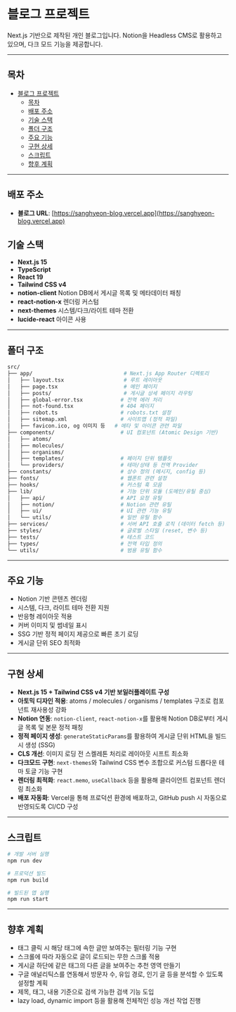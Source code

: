 # 블로그 프로젝트

Next.js 기반으로 제작된 개인 블로그입니다. Notion을 Headless CMS로 활용하고 있으며, 다크 모드 기능을 제공합니다.

---

## 목차

- [블로그 프로젝트](#블로그-프로젝트)
  - [목차](#목차)
  - [배포 주소](#배포-주소)
  - [기술 스택](#기술-스택)
  - [폴더 구조](#폴더-구조)
  - [주요 기능](#주요-기능)
  - [구현 상세](#구현-상세)
  - [스크립트](#스크립트)
  - [향후 계획](#향후-계획)

---

## 배포 주소

- **블로그 URL**: [https://sanghyeon-blog.vercel.app](https://sanghyeon-blog.vercel.app)

## 기술 스택

- **Next.js 15**
- **TypeScript**
- **React 19**
- **Tailwind CSS v4**
- **notion-client** Notion DB에서 게시글 목록 및 메타데이터 패칭
- **react-notion-x** 렌더링 커스텀
- **next-themes** 시스템/다크/라이트 테마 전환
- **lucide-react** 아이콘 사용

---

## 폴더 구조

```bash
src/
├── app/                             # Next.js App Router 디렉토리
│   ├── layout.tsx                   # 루트 레이아웃
│   ├── page.tsx                     # 메인 페이지
│   ├── posts/                       # 게시글 상세 페이지 라우팅
│   ├── global-error.tsx            # 전역 에러 처리
│   ├── not-found.tsx               # 404 페이지
│   ├── robot.ts                    # robots.txt 설정
│   ├── sitemap.xml                 # 사이트맵 (정적 파일)
│   ├── favicon.ico, og 이미지 등   # 메타 및 아이콘 관련 파일
├── components/                     # UI 컴포넌트 (Atomic Design 기반)
│   ├── atoms/
│   ├── molecules/
│   ├── organisms/
│   ├── templates/                  # 페이지 단위 템플릿
│   └── providers/                  # 테마/상태 등 전역 Provider
├── constants/                      # 상수 정의 (메시지, config 등)
├── fonts/                          # 웹폰트 관련 설정
├── hooks/                          # 커스텀 훅 모음
├── lib/                            # 기능 단위 모듈 (도메인/유틸 중심)
│   ├── api/                        # API 요청 유틸
│   ├── notion/                     # Notion 관련 유틸
│   ├── ui/                         # UI 관련 기능 유틸
│   └── utils/                      # 일반 유틸 함수
├── services/                       # 서버 API 호출 로직 (데이터 fetch 등)
├── styles/                         # 글로벌 스타일 (reset, 변수 등)
├── tests/                          # 테스트 코드
├── types/                          # 전역 타입 정의
└── utils/                          # 범용 유틸 함수
```

---

## 주요 기능

- Notion 기반 콘텐츠 렌더링
- 시스템, 다크, 라이트 테마 전환 지원
- 반응형 레이아웃 적용
- 커버 이미지 및 썸네일 표시
- SSG 기반 정적 페이지 제공으로 빠른 초기 로딩
- 게시글 단위 SEO 최적화

---

## 구현 상세

- **Next.js 15 + Tailwind CSS v4 기반 보일러플레이트 구성**
- **아토믹 디자인 적용**: atoms / molecules / organisms / templates 구조로 컴포넌트 재사용성 강화
- **Notion 연동**: `notion-client`, `react-notion-x`를 활용해 Notion DB로부터 게시글 목록 및 본문 정적 패칭
- **정적 페이지 생성**: `generateStaticParams`를 활용하여 게시글 단위 HTML을 빌드 시 생성 (SSG)
- **CLS 개선**: 이미지 로딩 전 스켈레톤 처리로 레이아웃 시프트 최소화
- **다크모드 구현**: `next-themes`와 Tailwind CSS 변수 조합으로 커스텀 드롭다운 테마 토글 기능 구현
- **렌더링 최적화**: `react.memo`, `useCallback` 등을 활용해 클라이언트 컴포넌트 렌더링 최소화
- **배포 자동화**: Vercel을 통해 프로덕션 환경에 배포하고, GitHub push 시 자동으로 반영되도록 CI/CD 구성

---

## 스크립트

```bash
# 개발 서버 실행
npm run dev

# 프로덕션 빌드
npm run build

# 빌드된 앱 실행
npm run start
```

---

## 향후 계획

- 태그 클릭 시 해당 태그에 속한 글만 보여주는 필터링 기능 구현
- 스크롤에 따라 자동으로 글이 로드되는 무한 스크롤 적용
- 게시글 하단에 같은 태그의 다른 글을 보여주는 추천 영역 만들기
- 구글 애널리틱스를 연동해서 방문자 수, 유입 경로, 인기 글 등을 분석할 수 있도록 설정할 계획
- 제목, 태그, 내용 기준으로 검색 가능한 검색 기능 도입
- lazy load, dynamic import 등을 활용해 전체적인 성능 개선 작업 진행
